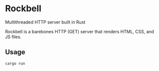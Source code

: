 # Rockbell

Multithreaded HTTP server built in Rust

Rockbell is a barebones HTTP (GET) server that renders HTML, CSS, and JS files.

## Usage

```bash
cargo run
```

